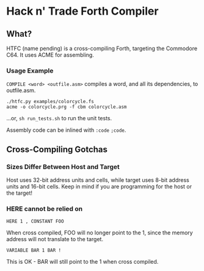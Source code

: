 # Hack n' Trade Forth Compiler

## What?

HTFC (name pending) is a cross-compiling Forth, targeting the Commodore C64.
It uses ACME for assembling.

### Usage Example

`COMPILE <word> <outfile.asm>` compiles a word, and all its dependencies, to outfile.asm.

	./htfc.py examples/colorcycle.fs
	acme -o colorcycle.prg -f cbm colorcycle.asm

...or, `sh run_tests.sh` to run the unit tests.

Assembly code can be inlined with `:code` `;code`.

## Cross-Compiling Gotchas

### Sizes Differ Between Host and Target

Host uses 32-bit address units and cells, while target uses 8-bit address units and 16-bit cells.
Keep in mind if you are programming for the host or the target!

### HERE cannot be relied on

	HERE 1 , CONSTANT FOO

When cross compiled, FOO will no longer point to the 1, since the memory address will not translate to the target.

	VARIABLE BAR 1 BAR !

This is OK - BAR will still point to the 1 when cross compiled.
